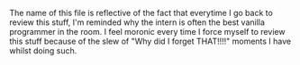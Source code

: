 The name of this file is reflective of the fact that everytime I go back to review this stuff, I'm reminded why the intern is often the best 
vanilla programmer in the room. 
I feel moronic every time I force myself to review this stuff because of the slew of "Why did I forget THAT!!!!" moments I have whilst 
doing such. 
